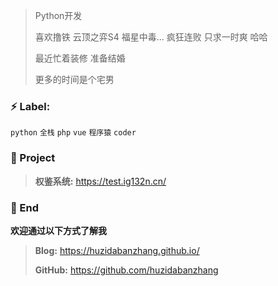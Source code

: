 > Python开发
>
> 喜欢撸铁 
> 云顶之弈S4 福星中毒... 疯狂连败 只求一时爽 哈哈  
>
> 最近忙着装修 准备结婚
>
> 更多的时间是个宅男

### ⚡ Label:

`python`  `全栈`  `php`  `vue`  `程序猿`  `coder`

### :pushpin: Project

> **权鉴系统:** https://test.ig132n.cn/
>

### 💬 End

**欢迎通过以下方式了解我**

> **Blog:** https://huzidabanzhang.github.io/
>
> **GitHub:** https://github.com/huzidabanzhang
>



